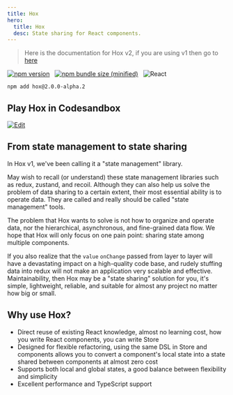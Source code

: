 ```yaml
---
title: Hox
hero:
  title: Hox
  desc: State sharing for React components.
---
```


> Here is the documentation for Hox v2, if you are using v1 then go to [here](https://github.com/umijs/hox/blob/v1/README.md)

[![npm version](https://img.shields.io/npm/v/hox.svg?logo=npm)](https://www.npmjs.com/package/hox)
&nbsp;
[![npm bundle size (minified)](https://img.shields.io/bundlephobia/min/hox.svg?logo=javascript)](https://www.npmjs.com/package/hox)
&nbsp;
![React](https://img.shields.io/npm/dependency-version/hox/peer/react?logo=react)

```shell
npm add hox@2.0.0-alpha.2
```

## Play Hox in Codesandbox

[![Edit](https://codesandbox.io/static/img/play-codesandbox.svg)](https://codesandbox.io/s/github/awmleer/todo-app-with-hox/tree/master/)

## From state management to state sharing

In Hox v1, we've been calling it a "state management" library.

May wish to recall (or understand) these state management libraries such as redux, zustand, and recoil. Although they can also help us solve the problem of data sharing to a certain extent, their most essential ability is to operate data. They are called and really should be called "state management" tools.

The problem that Hox wants to solve is not how to organize and operate data, nor the hierarchical, asynchronous, and fine-grained data flow. We hope that Hox will only focus on one pain point: sharing state among multiple components.

If you also realize that the `value` `onChange` passed from layer to layer will have a devastating impact on a high-quality code base, and rudely stuffing data into redux will not make an application very scalable and effective. Maintainability, then Hox may be a "state sharing" solution for you, it's simple, lightweight, reliable, and suitable for almost any project no matter how big or small.

## Why use Hox?

- Direct reuse of existing React knowledge, almost no learning cost, how you write React components, you can write Store
- Designed for flexible refactoring, using the same DSL in Store and components allows you to convert a component's local state into a state shared between components at almost zero cost
- Supports both local and global states, a good balance between flexibility and simplicity
- Excellent performance and TypeScript support
